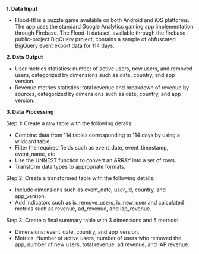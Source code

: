 **1. Data Input**
- Flood-It! is a puzzle game available on both Android and iOS platforms. The app uses the standard Google Analytics gaming app implementation through Firebase. The Flood-It dataset, available through the firebase-public-project BigQuery project, contains a sample of obfuscated BigQuery event export data for 114 days.
  
**2. Data Output**
- User metrics statistics: number of active users, new users, and removed users, categorized by dimensions such as date, country, and app version.
- Revenue metrics statistics: total revenue and breakdown of revenue by sources, categorized by dimensions such as date, country, and app version.
  
**3. Data Processing**

Step 1: Create a raw table with the following details:
+ Combine data from 114 tables corresponding to 114 days by using a wildcard table.
+ Filter the required fields such as event_date, event_timestamp, event_name, etc.
+ Use the UNNEST function to convert an ARRAY into a set of rows.
+ Transform data types to appropriate formats.
  
Step 2: Create a transformed table with the following details:
+ Include dimensions such as event_date, user_id, country, and app_version.
+ Add indicators such as is_remove_users, is_new_user and calculated metrics such as revenue, ad_revenue, and iap_revenue.
  
Step 3: Create a final summary table with 3 dimensions and 5 metrics:
+ Dimensions: event_date, country, and app_version.
+ Metrics: Number of active users, number of users who removed the app, number of new users, total revenue, ad revenue, and IAP revenue.
